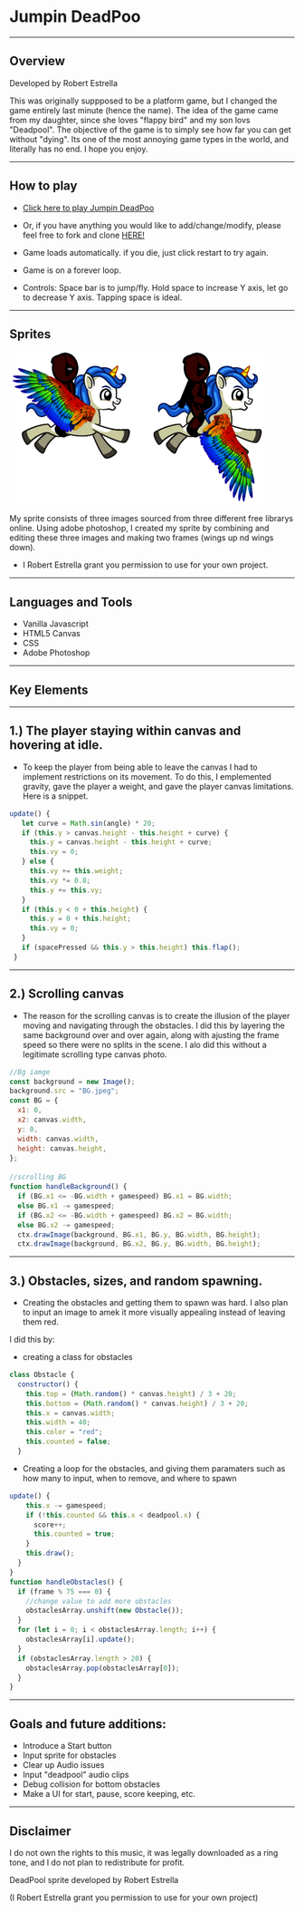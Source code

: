 # Jumpin DeadPoo

---

## Overview

Developed by Robert Estrella

This was originally suppposed to be a platform game, but I changed the game entirely last minute (hence the name). The idea of the game came from my daughter, since she loves "flappy bird" and my son lovs "Deadpool". The objective of the game is to simply see how far you can get without "dying". Its one of the most annoying game types in the world, and literally has no end. I hope you enjoy.

---

## How to play

- <a href="https://rest2437.github.io/JumpinDeadPoo/">Click here to play Jumpin DeadPoo</a>
- Or, if you have anything you would like to add/change/modify, please feel free to fork and clone <a href="https://github.com/rest2437/JumpinDeadPoo.git">HERE!</a>

- Game loads automatically. if you die, just click restart to try again.

- Game is on a forever loop.

- Controls: Space bar is to jump/fly. Hold space to increase Y axis, let go to decrease Y axis. Tapping space is ideal.

---

## Sprites

![mock-up](./deadpoolsprite.png)

My sprite consists of three images sourced from three different free librarys online. Using adobe photoshop, I created my sprite by combining and editing these three images and making two frames (wings up nd wings down).

- I Robert Estrella grant you permission to use for your own project.

---

## Languages and Tools

- Vanilla Javascript
- HTML5 Canvas
- CSS
- Adobe Photoshop

---

## Key Elements

---

## 1.) The player staying within canvas and hovering at idle.

- To keep the player from being able to leave the canvas I had to implement restrictions on its movement. To do this, I emplemented gravity, gave the player a weight, and gave the player canvas limitations. Here is a snippet.

```javascript
update() {
   let curve = Math.sin(angle) * 20;
   if (this.y > canvas.height - this.height + curve) {
     this.y = canvas.height - this.height + curve;
     this.vy = 0;
   } else {
     this.vy += this.weight;
     this.vy *= 0.8;
     this.y += this.vy;
   }
   if (this.y < 0 + this.height) {
     this.y = 0 + this.height;
     this.vy = 0;
   }
   if (spacePressed && this.y > this.height) this.flap();
 }
```

---

## 2.) Scrolling canvas

- The reason for the scrolling canvas is to create the illusion of the player moving and navigating through the obstacles. I did this by layering the same background over and over again, along with ajusting the frame speed so there were no splits in the scene. I alo did this without a legitimate scrolling type canvas photo.

```javascript
//Bg iamge
const background = new Image();
background.src = "BG.jpeg";
const BG = {
  x1: 0,
  x2: canvas.width,
  y: 0,
  width: canvas.width,
  height: canvas.height,
};

//scrolling BG
function handleBackground() {
  if (BG.x1 <= -BG.width + gamespeed) BG.x1 = BG.width;
  else BG.x1 -= gamespeed;
  if (BG.x2 <= -BG.width + gamespeed) BG.x2 = BG.width;
  else BG.x2 -= gamespeed;
  ctx.drawImage(background, BG.x1, BG.y, BG.width, BG.height);
  ctx.drawImage(background, BG.x2, BG.y, BG.width, BG.height);
```

---

## 3.) Obstacles, sizes, and random spawning.

- Creating the obstacles and getting them to spawn was hard. I also plan to input an image to amek it more visually appealing instead of leaving them red.

I did this by:

- creating a class for obstacles

```javascript
class Obstacle {
  constructor() {
    this.top = (Math.random() * canvas.height) / 3 + 20;
    this.bottom = (Math.random() * canvas.height) / 3 + 20;
    this.x = canvas.width;
    this.width = 40;
    this.color = "red";
    this.counted = false;
  }
```

- Creating a loop for the obstacles, and giving them paramaters such as how many to input, when to remove, and where to spawn

```javascript
update() {
    this.x -= gamespeed;
    if (!this.counted && this.x < deadpool.x) {
      score++;
      this.counted = true;
    }
    this.draw();
  }
}
function handleObstacles() {
  if (frame % 75 === 0) {
    //change value to add more obstacles
    obstaclesArray.unshift(new Obstacle());
  }
  for (let i = 0; i < obstaclesArray.length; i++) {
    obstaclesArray[i].update();
  }
  if (obstaclesArray.length > 20) {
    obstaclesArray.pop(obstaclesArray[0]);
  }
}
```

---

## Goals and future additions:

- Introduce a Start button
- Input sprite for obstacles
- Clear up Audio issues
- Input "deadpool" audio clips
- Debug collision for bottom obstacles
- Make a UI for start, pause, score keeping, etc.

---

## Disclaimer

I do not own the rights to this music, it was legally downloaded as a ring tone, and I do not plan to redistribute for profit.

DeadPool sprite developed by Robert Estrella

(I Robert Estrella grant you permission to use for your own project)
